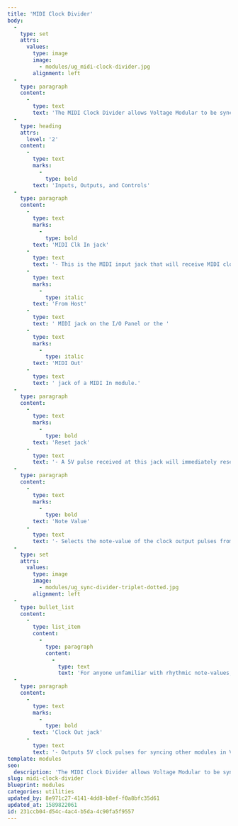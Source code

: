 ```yaml
---
title: 'MIDI Clock Divider'
body:
  -
    type: set
    attrs:
      values:
        type: image
        image:
          - modules/ug_midi-clock-divider.jpg
        alignment: left
  -
    type: paragraph
    content:
      -
        type: text
        text: 'The MIDI Clock Divider allows Voltage Modular to be synced to external devices such as drum machines, synths, and sequencers which are capable of sending MIDI clock. This module divides a 24-pulse-per-quarter-note MIDI clock signal into slower, musically relevant note-values, and outputs a voltage-based clock signal that can be used to advance sequencers, switches, etc. inside of Voltage Modular. Clock divisions can be set from 1/32-notes to 4 bars including triplet and dotted values.'
  -
    type: heading
    attrs:
      level: '2'
    content:
      -
        type: text
        marks:
          -
            type: bold
        text: 'Inputs, Outputs, and Controls'
  -
    type: paragraph
    content:
      -
        type: text
        marks:
          -
            type: bold
        text: 'MIDI Clk In jack'
      -
        type: text
        text: '- This is the MIDI input jack that will receive MIDI clock from an external device. Typically this will be patched to the '
      -
        type: text
        marks:
          -
            type: italic
        text: 'From Host'
      -
        type: text
        text: ' MIDI jack on the I/O Panel or the '
      -
        type: text
        marks:
          -
            type: italic
        text: 'MIDI Out'
      -
        type: text
        text: ' jack of a MIDI In module.'
  -
    type: paragraph
    content:
      -
        type: text
        marks:
          -
            type: bold
        text: 'Reset jack'
      -
        type: text
        text: '- A 5V pulse received at this jack will immediately reset the clock divider. Note that most devices that send MIDI clock also send "Start" messages when the external device’s Play button is pressed which will automatically reset the MIDI Clock Divider. Remember to reset any sequencers, switches, etc. that are being triggered by the clock divider as well so that everything starts at the same time.'
  -
    type: paragraph
    content:
      -
        type: text
        marks:
          -
            type: bold
        text: 'Note Value'
      -
        type: text
        text: '- Selects the note-value of the clock output pulses from 1/32-notes to 4 bars. Any of the selected note-values can be changed to a triplet or dotted note-value by clicking the corresponding buttons which light up green when engaged.'
  -
    type: set
    attrs:
      values:
        type: image
        image:
          - modules/ug_sync-divider-triplet-dotted.jpg
        alignment: left
  -
    type: bullet_list
    content:
      -
        type: list_item
        content:
          -
            type: paragraph
            content:
              -
                type: text
                text: 'For anyone unfamiliar with rhythmic note-values, a triplet clock will pulse three times for every two regular pulses of the same note-value, while a dotted-note clock will pulse twice for every three regular note-value pulses.'
  -
    type: paragraph
    content:
      -
        type: text
        marks:
          -
            type: bold
        text: 'Clock Out jack'
      -
        type: text
        text: '- Outputs 5V clock pulses for syncing other modules in Voltage Modular. Often this will be patched to the external clock input of a sequencer but can be used for any number of things including advancing switches, resetting LFOs, and triggering sample and hold modules.'
template: modules
seo:
  description: 'The MIDI Clock Divider allows Voltage Modular to be synced to external devices such as drum machines, synths, and sequencers which are capable of sending MIDI clock.'
slug: midi-clock-divider
blueprint: modules
categories: utilities
updated_by: 8e971c27-4141-4dd8-b8ef-f0a8bfc35d61
updated_at: 1589822061
id: 231ccb04-d54c-4ac4-b5da-4c90fa5f9557
---
```

